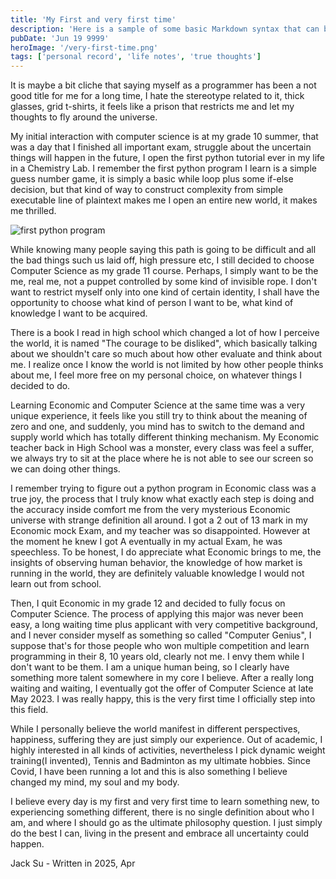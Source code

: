 ```yaml
---
title: 'My First and very first time'
description: 'Here is a sample of some basic Markdown syntax that can be used when writing Markdown content in Astro.'
pubDate: 'Jun 19 9999'
heroImage: '/very-first-time.png'
tags: ['personal record', 'life notes', 'true thoughts']
---
```


It is maybe a bit cliche that saying myself as a programmer has been a not good title for me for a long time, I hate the stereotype related to it, thick glasses, grid t-shirts, it feels like a prison that restricts me and let my thoughts to fly around the universe.

My initial interaction with computer science is at my grade 10 summer, that was a day that I finished all important exam, struggle about the uncertain things will happen in the future, I open the first python tutorial ever in my life in a Chemistry Lab. I remember the first python program I learn is a simple guess number game, it is simply a basic while loop plus some if-else decision, but that kind of way to construct complexity from simple executable line of plaintext makes me I open an entire new world, it makes me thrilled.

![first python program](/Screenshot_2023-10-22_at_21.25.05.png)

While knowing many people saying this path is going to be difficult and all the bad things such us laid off, high pressure etc, I still decided to choose Computer Science as my grade 11 course. Perhaps, I simply want to be the me, real me, not a puppet controlled by some kind of invisible rope. I don't want to restrict myself only into one kind of certain identity, I shall have the opportunity to choose what kind of person I want to be, what kind of knowledge I want to be acquired.

There is a book I read in high school which changed a lot of how I perceive the world, it is named "The courage to be disliked", which basically talking about we shouldn't care so much about how other evaluate and think about me. I realize once I know the world is not limited by how other people thinks about me, I feel more free on my personal choice, on whatever things I decided to do.

Learning Economic and Computer Science at the same time was a very unique experience, it feels like you still try to think about the meaning of zero and one, and suddenly, you mind has to switch to the demand and supply world which has totally different thinking mechanism. My Economic teacher back in High School was a monster, every class was feel a suffer, we always try to sit at the place where he is not able to see our screen so we can doing other things.

I remember trying to figure out a python program in Economic class was a true joy, the process that I truly know what exactly each step is doing and the accuracy inside comfort me from the very mysterious Economic universe with strange definition all around. I got a 2 out of 13 mark in my Economic mock Exam, and my teacher was so disappointed. However at the moment he knew I got A eventually in my actual Exam, he was speechless. To be honest, I do appreciate what Economic brings to me, the insights of observing human behavior, the knowledge of how market is running in the world, they are definitely valuable knowledge I would not learn out from school.

Then, I quit Economic in my grade 12 and decided to fully focus on Computer Science. The process of applying this major was never been easy, a long waiting time plus applicant with very competitive background, and I never consider myself as something so called "Computer Genius", I suppose that's for those people who won multiple competition and learn programming in their 8, 10 years old, clearly not me. I envy them while I don't want to be them. I am a unique human being, so I clearly have something more talent somewhere in my core I believe. After a really long waiting and waiting, I eventually got the offer of Computer Science at late May 2023. I was really happy, this is the very first time I officially step into this field.

While I personally believe the world manifest in different perspectives, happiness, suffering they are just simply our experience. Out of academic, I highly interested in all kinds of activities, nevertheless I pick dynamic weight training(I invented), Tennis and Badminton as my ultimate hobbies. Since Covid, I have been running a lot and this is also something I believe changed my mind, my soul and my body.

I believe every day is my first and very first time to learn something new, to experiencing something different, there is no single definition about who I am, and where I should go as the ultimate philosophy question. I just simply do the best I can, living in the present and embrace all uncertainty could happen.

Jack Su - Written in 2025, Apr